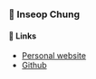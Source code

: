 ### 👋 Inseop Chung

#### :meat_on_bone: Links
- [Personal website](https://inseopchung.github.io/)
- [Github](https://github.com/inseopchung)
